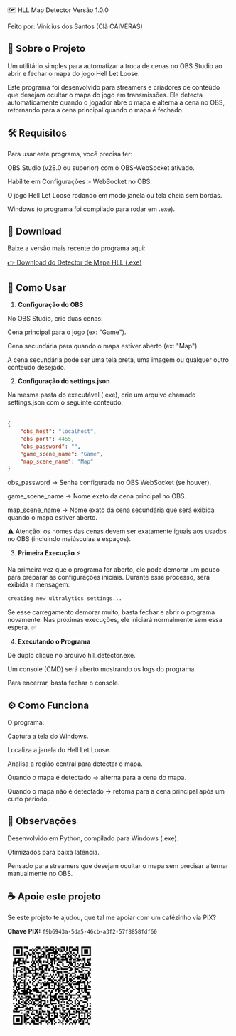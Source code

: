 🗺️ HLL Map Detector
Versão 1.0.0

Feito por: Vinícius dos Santos (Clã CAIVERAS)

## 📖 **Sobre o Projeto**

Um utilitário simples para automatizar a troca de cenas no OBS Studio ao abrir e fechar o mapa do jogo Hell Let Loose.

Este programa foi desenvolvido para streamers e criadores de conteúdo que desejam ocultar o mapa do jogo em transmissões. Ele detecta automaticamente quando o jogador abre o mapa e alterna a cena no OBS, retornando para a cena principal quando o mapa é fechado.

## 🛠️ **Requisitos**

Para usar este programa, você precisa ter:

OBS Studio (v28.0 ou superior) com o OBS-WebSocket ativado.

Habilite em Configurações > WebSocket no OBS.

O jogo Hell Let Loose rodando em modo janela ou tela cheia sem bordas.

Windows (o programa foi compilado para rodar em .exe).

## 💾 **Download**

Baixe a versão mais recente do programa aqui:

[👉 Download do Detector de Mapa HLL (.exe)](https://drive.google.com/file/d/1-wc13zH6tKVIQbeR92r5vhyL8McHqc7k/view?usp=sharing)

## 🚀 **Como Usar**
1. **Configuração do OBS**

No OBS Studio, crie duas cenas:

Cena principal para o jogo (ex: "Game").

Cena secundária para quando o mapa estiver aberto (ex: "Map").

A cena secundária pode ser uma tela preta, uma imagem ou qualquer outro conteúdo desejado.

2. **Configuração do settings.json**

Na mesma pasta do executável (.exe), crie um arquivo chamado settings.json com o seguinte conteúdo:

``` json

{
    "obs_host": "localhost",
    "obs_port": 4455,
    "obs_password": "",
    "game_scene_name": "Game",
    "map_scene_name": "Map"
}

```

obs_password → Senha configurada no OBS WebSocket (se houver).

game_scene_name → Nome exato da cena principal no OBS.

map_scene_name → Nome exato da cena secundária que será exibida quando o mapa estiver aberto.

⚠️ Atenção: os nomes das cenas devem ser exatamente iguais aos usados no OBS (incluindo maiúsculas e espaços).

3. **Primeira Execução** ⚡

Na primeira vez que o programa for aberto, ele pode demorar um pouco para preparar as configurações iniciais.
Durante esse processo, será exibida a mensagem:

``` cmd
creating new ultralytics settings...
```

Se esse carregamento demorar muito, basta fechar e abrir o programa novamente.
Nas próximas execuções, ele iniciará normalmente sem essa espera. ✅

4. **Executando o Programa**

Dê duplo clique no arquivo hll_detector.exe.

Um console (CMD) será aberto mostrando os logs do programa.

Para encerrar, basta fechar o console.

## ⚙️ Como Funciona

O programa:

Captura a tela do Windows.

Localiza a janela do Hell Let Loose.

Analisa a região central para detectar o mapa.

Quando o mapa é detectado → alterna para a cena do mapa.

Quando o mapa não é detectado → retorna para a cena principal após um curto período.

## 📝 **Observações**

Desenvolvido em Python, compilado para Windows (.exe).

Otimizados para baixa latência.

Pensado para streamers que desejam ocultar o mapa sem precisar alternar manualmente no OBS.

## ☕ **Apoie este projeto**

Se este projeto te ajudou, que tal me apoiar com um cafézinho via PIX?  

**Chave PIX:** `f9b6943a-5da5-46cb-a3f2-57f8858fdf60`  

<img src="https://github.com/santoss90/Detector-Mapa-HLL/blob/main/QR_Pix.png" alt="PIX QR Code" width="200">


